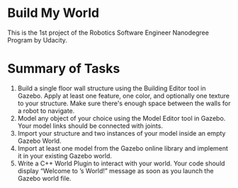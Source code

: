 # Build My World

 This is the 1st project of the Robotics Software Engineer Nanodegree Program by Udacity.

# Summary of Tasks
 1. Build a single floor wall structure using the Building Editor tool in Gazebo. Apply at least one feature, one color, and optionally one texture to your structure. Make sure there's enough space between the walls for a robot to navigate.
 2. Model any object of your choice using the Model Editor tool in Gazebo. Your model links should be connected with joints.
 3. Import your structure and two instances of your model inside an empty Gazebo World.
 4. Import at least one model from the Gazebo online library and implement it in your existing Gazebo world.
 5. Write a C++ World Plugin to interact with your world. Your code should display “Welcome to ’s World!” message as soon as you launch the Gazebo world file.
